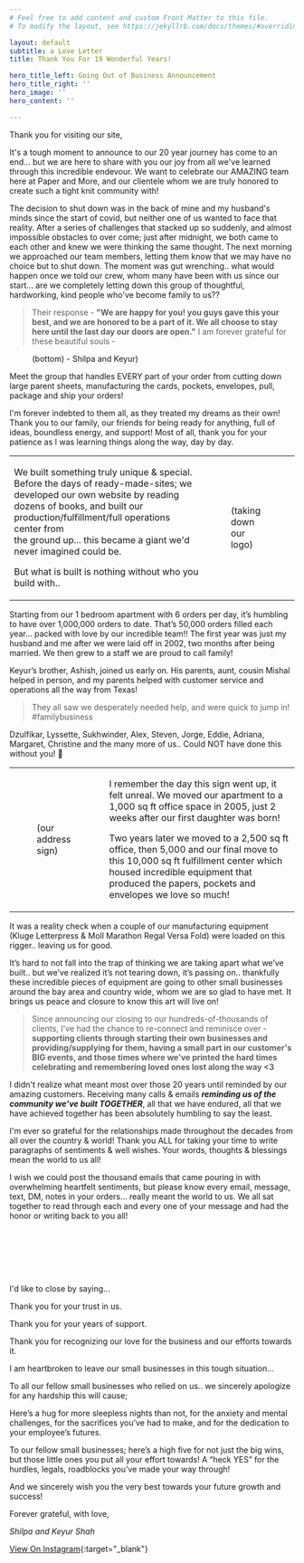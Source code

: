 ```yaml
---
# Feel free to add content and custom Front Matter to this file.
# To modify the layout, see https://jekyllrb.com/docs/themes/#overriding-theme-defaults

layout: default
subtitle: a Love Letter
title: Thank You For 19 Wonderful Years!

hero_title_left: Going Out of Business Announcement
hero_title_right: ''
hero_image: ''
hero_content: ''

---
```


Thank you for visiting our site,

It's a tough moment to announce to our 20 year journey has come to an end... but we are here to share with you our joy from all we've learned through this incredible endevour. We want to celebrate our AMAZING team here at Paper and More, and our clientele whom we are truly  honored to create such a tight knit community with! 

The decision to shut down was in the back of mine and my husband's minds since the start of covid, but neither one of us wanted to face that reality. After a series of challenges that stacked up so suddenly, and almost impossible obstacles to over come; just after midnight, we both came to each other and knew we were thinking the same thought. The next morning we approached our team members, letting them know that we may have no choice but to shut down. The moment was gut wrenching.. what would happen once we told our crew, whom many have been with us since our start... are we completely letting down this group of thoughtful, hardworking, kind people who've become family to us??

> Their response - **"We are happy for you! you guys gave this your best, and we are honored to be a part of it. We all choose to stay here until the last day our doors are open."** I am forever grateful for these beautiful souls -

<figure>
 <img data-src="https://pm-site-assets-py4.s3.us-east-2.amazonaws.com/products/Group.jpeg">
 <figcaption>(bottom) - Shilpa and Keyur)</figcaption>
</figure>

Meet the group that handles EVERY part of your order from cutting down large parent sheets, manufacturing the cards, pockets, envelopes, pull, package and ship your orders!

I'm forever indebted to them all, as they treated my dreams as their own! Thank you to our family, our friends for being ready for anything, full of ideas, boundless energy, and support! Most of all, thank you for your patience as I was learning things along the way, day by day.

<table>
    <tbody>
        <tr>
            <td class="text-lg">
                <p>
                    We built something truly unique &amp; special. Before the days of ready-made-sites; we developed our own website by reading dozens of books, and built our production/fulfillment/full operations center from <br>
                    the ground up... this became a giant we'd never imagined could be. <br>
                </p>
                <p>
                    But what is built is nothing without who you build with..
                </p>
            </td>
            <td>
                <figure>
                    <img data-src="https://pm-site-assets-py4.s3.us-east-2.amazonaws.com/products/logo.jpg">
                    <figcaption>(taking down our logo)</figcaption>
                </figure>
            </td>
        </tr>
    </tbody>
</table>

Starting from our 1 bedroom apartment with 6 orders per day, it’s humbling to have over 1,000,000 orders to date. That’s 50,000 orders filled each year… packed with love by our incredible team!! The first year was just my husband and me after we were laid off in 2002, two months after being married. We then grew to a staff we are proud to call family!

Keyur’s brother, Ashish, joined us early on. His parents, aunt, cousin Mishal helped in person, and my parents helped with customer service and operations all the way from Texas!

> They all saw we desperately needed help, and were quick to jump in! #familybusiness

Dzulfikar, Lyssette, Sukhwinder, Alex, Steven, Jorge, Eddie, Adriana, Margaret, Christine and the many more of us.. Could NOT have done this without you! 💝

<table>
    <tbody>
        <tr>
            <td>
                <figure>
                    <img data-src="https://pm-site-assets-py4.s3.us-east-2.amazonaws.com/products/address.jpg">
                    <figcaption>(our address sign)</figcaption>
                </figure>
            </td>
            <td class="text-lg">
                <p>
                    I remember the day this sign went up, it felt unreal. We moved our apartment to a 1,000 sq ft office space in 2005, just 2 weeks after our first daughter was born!
                </p>
                <p>
                    Two years later we moved to a 2,500 sq ft office, then 5,000 and our final move to this 10,000 sq ft fulfillment center which housed incredible equipment that produced the papers, pockets and envelopes we love so much!
                </p>
            </td>
        </tr>
    </tbody>
</table>

It was a reality check when a couple of our manufacturing equipment (Kluge Letterpress & Moll Marathon Regal Versa Fold) were loaded on this rigger.. leaving us for good.

It’s hard to not fall into the trap of thinking we are taking apart what we’ve built.. but we’ve realized it’s not tearing down, it’s passing on.. thankfully these incredible pieces of equipment are going to other small businesses around the bay area and country wide, whom we are so glad to have met. It brings us peace and closure to know this art will live on!

> Since announcing our closing to our hundreds-of-thousands of clients, I've had the chance to re-connect and reminisce over - 
> **supporting clients through starting their own businesses and providing/supplying for them, having a small part in our customer's BIG events, and those times where we've printed the hard times celebrating and remembering loved ones lost along the way <3**

I didn't realize what meant most over those 20 years until reminded by our amazing customers. Receiving many calls & emails _**reminding us of the community we’ve built TOGETHER**_, all that we have endured, all that we have achieved together has been absolutely humbling to say the least.

I'm ever so grateful for the relationships made throughout the decades from all over the country & world! Thank you ALL for taking your time to write paragraphs of sentiments & well wishes. Your words, thoughts & blessings mean the world to us all!

I wish we could post the thousand emails that came pouring in with overwhelming heartfelt sentiments, but please know every email, message, text, DM, notes in your orders... really meant the world to us. We all sat together to read through each and every one of your message and had the honor or writing back to you all!

<div class="image-gallery">
    <figure>
        <img data-src="https://pm-site-assets-py4.s3.us-east-2.amazonaws.com/products/letter.jpeg">
    </figure>
    <figure>
        <img data-src="https://pm-site-assets-py4.s3.us-east-2.amazonaws.com/products/Capture.PNG">
    </figure>
    <figure>
        <img data-src="https://pm-site-assets-py4.s3.us-east-2.amazonaws.com/products/letter1.jpeg">
    </figure>
    <figure>
        <img data-src="https://pm-site-assets-py4.s3.us-east-2.amazonaws.com/products/letter-kevin.jpeg">
    </figure>
    <figure>
        <img data-src="https://pm-site-assets-py4.s3.us-east-2.amazonaws.com/products/letter-3.jpeg">
    </figure>
    <figure>
        <img data-src="https://pm-site-assets-py4.s3.us-east-2.amazonaws.com/products/letter4.jpeg">
    </figure>
    <figure>
        <img data-src="https://pm-site-assets-py4.s3.us-east-2.amazonaws.com/products/letter-5.jpeg">
    </figure>
</div>

I'd like to close by saying...

Thank you for your trust in us.

Thank you for your years of support.

Thank you for recognizing our love for the business and our efforts towards it.

I am heartbroken to leave our small businesses in this tough situation...

To all our fellow small businesses who relied on us.. we sincerely apologize for any hardship this will cause;

Here’s a hug for more sleepless nights than not, for the anxiety and mental challenges, for the sacrifices you’ve had to make, and for the dedication to your employee’s futures.

To our fellow small businesses; here’s a high five for not just the big wins, but those little ones you put all your effort towards! A “heck YES” for the hurdles, legals, roadblocks you’ve made your way through!

And we sincerely wish you the very best towards your future growth and success!

Forever grateful, with love,

*Shilpa and Keyur Shah*


[comment]: <> (credit : illustration by [stories - www.freepik.com]&#40;https://www.freepik.com/free-vector/closed-sign-concept-illustration_13106804.htm&#41;{:target="_blank"})
[View On Instagram](**https://www.instagram.com/p/CV83IqXv-Tk/**){:target="_blank"}